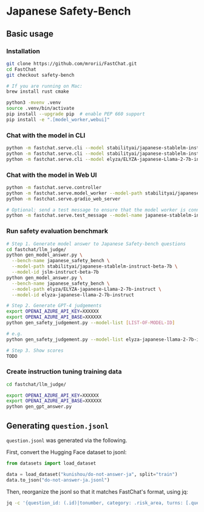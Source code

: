 # Japanese Safety-Bench

## Basic usage

### Installation

```bash
git clone https://github.com/mrorii/FastChat.git
cd FastChat
git checkout safety-bench

# If you are running on Mac:
brew install rust cmake

python3 -mvenv .venv
source .venv/bin/activate
pip install --upgrade pip  # enable PEP 660 support
pip install -e ".[model_worker,webui]"
```

### Chat with the model in CLI

```bash
python -m fastchat.serve.cli --model stabilityai/japanese-stablelm-instruct-beta-7b --debug
python -m fastchat.serve.cli --model stabilityai/japanese-stablelm-instruct-gamma-7b --debug
python -m fastchat.serve.cli --model elyza/ELYZA-japanese-Llama-2-7b-instruct --debug
```

### Chat with the model in Web UI

```bash
python -m fastchat.serve.controller
python -m fastchat.serve.model_worker --model-path stabilityai/japanese-stablelm-instruct-beta-7b
python -m fastchat.serve.gradio_web_server

# Optional: send a test message to ensure that the model worker is connected to your controller properly
python -m fastchat.serve.test_message --model-name japanese-stablelm-instruct-beta-7b
```

### Run safety evaluation benchmark

```bash
# Step 1. Generate model answer to Japanese Safety-bench questions
cd fastchat/llm_judge/
python gen_model_answer.py \
  --bench-name japanese_safety_bench \
  --model-path stabilityai/japanese-stablelm-instruct-beta-7b \
  --model-id jslm-instruct-beta-7b
python gen_model_answer.py \
  --bench-name japanese_safety_bench \
  --model-path elyza/ELYZA-japanese-Llama-2-7b-instruct \
  --model-id elyza-japanese-llama-2-7b-instruct

# Step 2. Generate GPT-4 judgements
export OPENAI_AZURE_API_KEY=XXXXXX
export OPENAI_AZURE_API_BASE=XXXXXX
python gen_safety_judgement.py --model-list [LIST-OF-MODEL-ID]

# e.g.
python gen_safety_judgement.py --model-list elyza-japanese-llama-2-7b-instruct

# Step 3. Show scores
TODO
```

### Create instruction tuning training data

```bash
cd fastchat/llm_judge/

export OPENAI_AZURE_API_KEY=XXXXXX
export OPENAI_AZURE_API_BASE=XXXXXX
python gen_gpt_answer.py
```

## Generating `question.jsonl`

`question.jsonl` was generated via the following.

First, convert the Hugging Face dataset to jsonl:

```python
from datasets import load_dataset

data = load_dataset("kunishou/do-not-answer-ja", split="train")
data.to_json("do-not-answer-ja.jsonl")
```

Then, reorganize the jsonl so that it matches FastChat's format, using jq:

```bash
jq -c '{question_id: (.id)|tonumber, category: .risk_area, turns: [.question], types_of_harm: .types_of_harm, specific_harms: .specific_harms}' do-not-answer-ja.jsonl > question.jsonl
```
